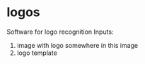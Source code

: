# logos

Software for logo recognition
Inputs: 
1) image with logo somewhere in this image
2) logo template
